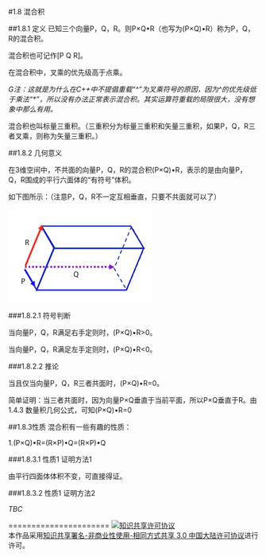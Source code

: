 #1.8 混合积

##1.8.1 定义
已知三个向量P，Q，R。则P×Q•R（也写为(P×Q)•R）称为P，Q，R的混合积。

混合积也可记作[P Q R]。

在混合积中，叉乘的优先级高于点乘。

*G注：这就是为什么在C++中不提倡重载“^”为叉乘符号的原因，因为^的优先级低于乘法“\*”，所以没有办法正常表示混合积。其实运算符重载的局限很大，没有想象中那么有用。*

混合积也叫标量三重积。（三重积分为标量三重积和矢量三重积，如果P，Q，R三者叉乘，则称为矢量三重积。）

##1.8.2 几何意义

在3维空间中，不共面的向量P，Q，R的混合积(P×Q)•R，表示的是由向量P，Q，R围成的平行六面体的“有符号”体积。

如下图所示：（注意P，Q，R不一定互相垂直，只要不共面就可以了）

![替代文本](pic/1-8-1.png "1-8-1.png")

###1.8.2.1 符号判断

当向量P，Q，R满足右手定则时，(P×Q)•R>0。

当向量P，Q，R满足左手定则时，(P×Q)•R<0。

###1.8.2.2 推论

当且仅当向量P，Q，R三者共面时，(P×Q)•R=0。

简单证明：当三者共面时，因为向量P×Q垂直于当前平面，所以P×Q垂直于R。由1.4.3 数量积几何公式，可知(P×Q)•R=0

##1.8.3性质
混合积有一些有趣的性质：

1.(P×Q)•R=(R×P)•Q=(R×P)•Q

###1.8.3.1 性质1 证明方法1

由平行四面体体积不变，可直接得证。

###1.8.3.2 性质1 证明方法2

*TBC*


======================
<a rel="license" href="http://creativecommons.org/licenses/by-nc-sa/3.0/cn/"><img alt="知识共享许可协议" style="border-width:0" src="https://i.creativecommons.org/l/by-nc-sa/3.0/cn/88x31.png" /></a><br />本作品采用<a rel="license" href="http://creativecommons.org/licenses/by-nc-sa/3.0/cn/">知识共享署名-非商业性使用-相同方式共享 3.0 中国大陆许可协议</a>进行许可。